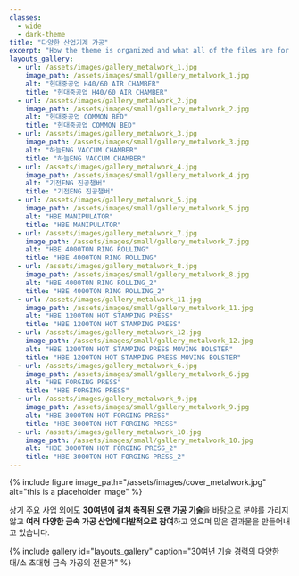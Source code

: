 ```yaml
---
classes: 
  - wide
  - dark-theme
title: "다양한 산업기계 가공"
excerpt: "How the theme is organized and what all of the files are for."
layouts_gallery:
  - url: /assets/images/gallery_metalwork_1.jpg
    image_path: /assets/images/small/gallery_metalwork_1.jpg
    alt: "현대중공업 H40/60 AIR CHAMBER"
    title: "현대중공업 H40/60 AIR CHAMBER"
  - url: /assets/images/gallery_metalwork_2.jpg
    image_path: /assets/images/small/gallery_metalwork_2.jpg
    alt: "현대중공업 COMMON BED"
    title: "현대중공업 COMMON BED"
  - url: /assets/images/gallery_metalwork_3.jpg
    image_path: /assets/images/small/gallery_metalwork_3.jpg
    alt: "하늘ENG VACCUM CHAMBER"
    title: "하늘ENG VACCUM CHAMBER"
  - url: /assets/images/gallery_metalwork_4.jpg
    image_path: /assets/images/small/gallery_metalwork_4.jpg
    alt: "기전ENG 진공챔버"
    title: "기전ENG 진공챔버"
  - url: /assets/images/gallery_metalwork_5.jpg
    image_path: /assets/images/small/gallery_metalwork_5.jpg
    alt: "HBE MANIPULATOR"
    title: "HBE MANIPULATOR"
  - url: /assets/images/gallery_metalwork_7.jpg
    image_path: /assets/images/small/gallery_metalwork_7.jpg
    alt: "HBE 4000TON RING ROLLING"
    title: "HBE 4000TON RING ROLLING"
  - url: /assets/images/gallery_metalwork_8.jpg
    image_path: /assets/images/small/gallery_metalwork_8.jpg
    alt: "HBE 4000TON RING ROLLING_2"
    title: "HBE 4000TON RING ROLLING_2"
  - url: /assets/images/gallery_metalwork_11.jpg
    image_path: /assets/images/small/gallery_metalwork_11.jpg
    alt: "HBE 1200TON HOT STAMPING PRESS"
    title: "HBE 1200TON HOT STAMPING PRESS"
  - url: /assets/images/gallery_metalwork_12.jpg
    image_path: /assets/images/small/gallery_metalwork_12.jpg
    alt: "HBE 1200TON HOT STAMPING PRESS MOVING BOLSTER"
    title: "HBE 1200TON HOT STAMPING PRESS MOVING BOLSTER"
  - url: /assets/images/gallery_metalwork_6.jpg
    image_path: /assets/images/small/gallery_metalwork_6.jpg
    alt: "HBE FORGING PRESS"
    title: "HBE FORGING PRESS"
  - url: /assets/images/gallery_metalwork_9.jpg
    image_path: /assets/images/small/gallery_metalwork_9.jpg
    alt: "HBE 3000TON HOT FORGING PRESS"
    title: "HBE 3000TON HOT FORGING PRESS"
  - url: /assets/images/gallery_metalwork_10.jpg
    image_path: /assets/images/small/gallery_metalwork_10.jpg
    alt: "HBE 3000TON HOT FORGING PRESS_2"
    title: "HBE 3000TON HOT FORGING PRESS_2"
---
```


{% include figure image_path="/assets/images/cover_metalwork.jpg" alt="this is a placeholder image" %}

상기 주요 사업 외에도 **30여년에 걸쳐 축적된 오랜 가공 기술**을 바탕으로 분야를 가리지 않고 **여러 다양한 금속 가공 산업에 다발적으로 참여**하고 있으며 많은 결과물을 만들어내고 있습니다.

{% include gallery id="layouts_gallery" caption="30여년 기술 경력의 다양한 대/소 초대형 금속 가공의 전문가" %}
